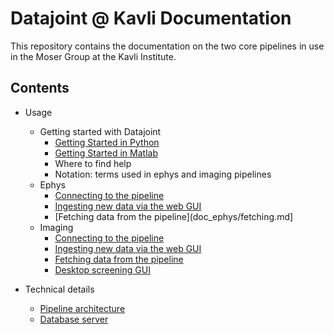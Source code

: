 # Datajoint @ Kavli Documentation
This repository contains the documentation on the two core pipelines in use in the Moser Group at the Kavli Institute. 



## Contents

* Usage
  * Getting started with Datajoint
    * [Getting Started in Python](doc_common/getting_started_python.md)
    * [Getting Started in Matlab](doc_common/getting_started_matlab.md)
    * Where to find help
    * Notation: terms used in ephys and imaging pipelines
  * Ephys
    * [Connecting to the pipeline](doc_ephys/connecting.md)
    * [Ingesting new data via the web GUI](doc_ephys/ingestion_webgui.md)
    * [Fetching data from the pipeline](doc_ephys/fetching.md]
  * Imaging
    * [Connecting to the pipeline](doc_imaging/connecting.md)
    * [Ingesting new data via the web GUI](doc_imgaing/ingestion_webgui.md)
    * [Fetching data from the pipeline](doc_imaging/fetching.md)
    * [Desktop screening GUI](doc_imaging/desktop_gui.md)

* Technical details
  * [Pipeline architecture](doc_technical/architecture.md)
  * [Database server](doc_technical/database.md)

